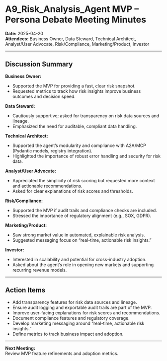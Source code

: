 # A9_Risk_Analysis_Agent MVP – Persona Debate Meeting Minutes

**Date:** 2025-04-20  
**Attendees:** Business Owner, Data Steward, Technical Architect, Analyst/User Advocate, Risk/Compliance, Marketing/Product, Investor

---

## Discussion Summary

**Business Owner:**  
- Supported the MVP for providing a fast, clear risk snapshot.
- Requested metrics to track how risk insights improve business outcomes and decision speed.

**Data Steward:**  
- Cautiously supportive; asked for transparency on risk data sources and lineage.
- Emphasized the need for auditable, compliant data handling.

**Technical Architect:**  
- Supported the agent’s modularity and compliance with A2A/MCP (Pydantic models, registry integration).
- Highlighted the importance of robust error handling and security for risk data.

**Analyst/User Advocate:**  
- Appreciated the simplicity of risk scoring but requested more context and actionable recommendations.
- Asked for clear explanations of risk scores and thresholds.

**Risk/Compliance:**  
- Supported the MVP if audit trails and compliance checks are included.
- Stressed the importance of regulatory alignment (e.g., SOX, GDPR).

**Marketing/Product:**  
- Saw strong market value in automated, explainable risk analysis.
- Suggested messaging focus on “real-time, actionable risk insights.”

**Investor:**  
- Interested in scalability and potential for cross-industry adoption.
- Asked about the agent’s role in opening new markets and supporting recurring revenue models.

---

## Action Items

- Add transparency features for risk data sources and lineage.
- Ensure audit logging and exportable audit trails are part of the MVP.
- Improve user-facing explanations for risk scores and recommendations.
- Document compliance features and regulatory coverage.
- Develop marketing messaging around “real-time, actionable risk insights.”
- Define metrics to track business impact and adoption.

---

**Next Meeting:**  
Review MVP feature refinements and adoption metrics.
